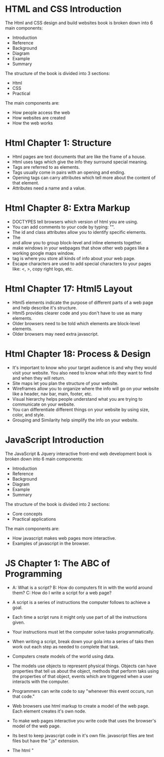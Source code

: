 # HTML and CSS Introduction

The Html and CSS design and build websites book is broken down into 6 main components:
- Introduction
- Reference
- Background
- Diagram
- Example
- Summary

The structure of the book is divided into 3 sections:
- Html
- CSS
- Practical

The main components are:
- How people access the web
- How websites are created
- How the web works

# Html Chapter 1: Structure

- Html pages are text documents that are like the frame of a house.  
- Html uses tags which give the info they surround special meaning.  
- Tags are referred to as elements.  
- Tags usually come in pairs with an opening and ending.  
- Opening tags can carry attributes which tell more about the content of that element.  
- Attributes need a name and a value.  

# Html Chapter 8: Extra Markup

- DOCTYPES tell browsers which version of html you are using.  
- You can add comments to your code by typing: "<!-- comments go here -->".
- The id and class attributes allow you to identify specific elements.
- The <div> and <span> allow you to group block-level and inline elements together.
- <iframes> make windows in your webpages that show other web pages like a working google maps window.
- <meta> tag is where you store all kinds of info about your web page.
- Escape characters are used to add special characters to your pages like: <, >, copy right logo, etc.

# Html Chapter 17: Html5 Layout

- Html5 elements indicate the purpose of different parts of a web page and help describe it's structure.
- Html5 provides clearer code and you don't have to use as many <div> elements.
- Older browsers need to be told which elements are block-level elements.
- Older browsers may need extra javascript.

# Html Chapter 18: Process & Design

- It's important to know who your target audience is and why they would visit your website.  You also need to know what info they want to find and when they will return.
- Site maps let you plan the structure of your website.
- Wireframes allow you to organize where the info will go on your website like a header, nav bar, main, footer, etc.
- Visual hierarchy helps people understand what you are trying to communicate on your website.
- You can differentiate different things on your website by using size, color, and style.
- Grouping and Similarity help simplify the info on your website.

# JavaScript Introduction

The JavaScript & Jquery interactive front-end web development book is broken down into 6 main components:

- Introduction
- Reference
- Background
- Diagram
- Example
- Summary

The structure of the book is divided into 2 sections:
- Core concepts
- Practical applications

The main components are:
- How javascript makes web pages more interactive.
- Examples of javascript in the browser.

# JS Chapter 1: The ABC of Programming
- A: What is a script? B: How do computers fit in with the world around them? C: How do I write a script for a web page?

- A script is a series of instructions the computer follows to achieve a goal.
- Each time a script runs it might only use part of all the instructions given.
- Your instructions must let the computer solve tasks programmatically.  
- When writing a script, break down your gola into a series of taks then work out each step as needed to complete that task.
- Computers create models of the world using data.
- The models use objects to represent physical things.  Objects can have properties that tell us about the object, methods that perform taks using the properties of that object, events which are triggered when a user interacts with the computer.
- Programmers can write code to say "whenever this event occurs, run that code."
- Web browsers use html markup to create a model of the web page.  Each element creates it's own node.
- To make web pages interactive  you write code that uses the browser's model of the web page.
- Its best to keep javascript code in it's own file.  javascript files are text files but have the ".js" extension.
- The html "<script>" element is used to tell the browser to load the javascript file similar to the <link> element used to load a CSS file.
- If you view the source code of the page in the browser the javascript will not have changed the html because the script works with the model of the web page that the browser has created.

- [<===Back](README.md)




